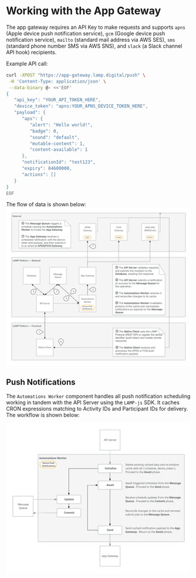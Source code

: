 # Working with the App Gateway

The app gateway requires an API Key to make requests and supports `apns` (Apple device push notification service), `gcm` (Google device push notification service), `mailto` (standard mail address via AWS SES), `sms` (standard phone number SMS via AWS SNS), and `slack` (a Slack channel API hook) recipients. 

Example API call:

```bash
curl -XPOST "https://app-gateway.lamp.digital/push" \
 -H 'Content-Type: application/json' \
 --data-binary @- <<'EOF'
{
   "api_key": "YOUR_API_TOKEN_HERE",
   "device_token": "apns:YOUR_APNS_DEVICE_TOKEN_HERE",
   "payload": {
      "aps": {
         "alert": "Hello world!",
         "badge": 0,
         "sound": "default",
         "mutable-content": 1,
         "content-available": 1
      },
      "notificationId": "test123",
      "expiry": 84600000,
      "actions": []
   }
}
EOF
```

The flow of data is shown below:
![](assets/push_notifications.png)

## Push Notifications 

The `Automations Worker` component handles all push notification scheduling working in tandem with the API Server using the `LAMP-js` SDK. It caches CRON expressions matching to Activity IDs and Participant IDs for delivery. The workflow is shown below:

![](assets/activity_schedules.svg)
